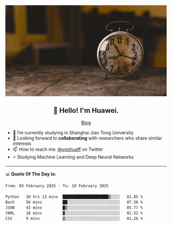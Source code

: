<div align="center">
  <a href="https://github.com/JHW5981">
    <img src="./assets/background.jpg">
  </a>
</div>

<h2 align="center">👋 Hello! I'm Huawei.</h2>
<p align="center">
  <a href="https://blog.csdn.net/Edward__J?spm=1000.2115.3001.5343">Blog</a>
</p>


- 🔭 I’m currently studying in Shanghai Jiao Tong University
- 💬 Looking forward to **collaborating** with researchers who share similar interests
- 📫 How to reach me: [@yoohuaff](https://twitter.com/yoohuaff) on Twitter
- ⚡ Studying Machine Learning and Deep Neural Networks

-------
📊 **Quote Of The Day is:**
<!--START_SECTION:waka-->

```txt
From: 03 February 2025 - To: 10 February 2025

Python   10 hrs 13 mins  ████████████████████▒░░░░   81.85 %
Bash     56 mins         ██░░░░░░░░░░░░░░░░░░░░░░░   07.56 %
JSON     43 mins         █▒░░░░░░░░░░░░░░░░░░░░░░░   05.77 %
YAML     18 mins         ▓░░░░░░░░░░░░░░░░░░░░░░░░   02.52 %
CSV      9 mins          ▒░░░░░░░░░░░░░░░░░░░░░░░░   01.26 %
```

<!--END_SECTION:waka-->

